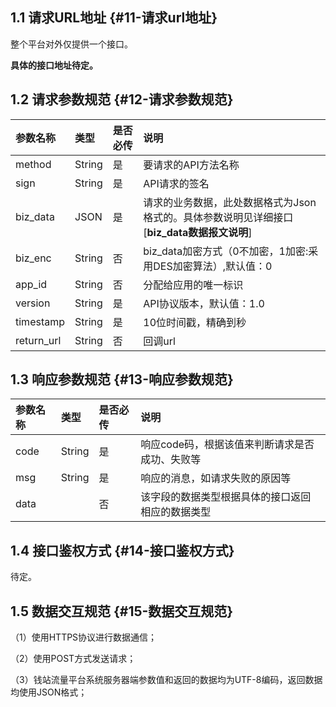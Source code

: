 ## **1.1 请求URL地址** {#11-请求url地址}

整个平台对外仅提供一个接口。

**具体的接口地址待定。**

## **1.2 请求参数规范** {#12-请求参数规范}

| **参数名称** | **类型** | **是否必传** | **说明** |
| :--- | :--- | :--- | :--- |
| method | String | 是 | 要请求的API方法名称 |
| sign | String | 是 | API请求的签名 |
| biz\_data | JSON | 是 | 请求的业务数据，此处数据格式为Json格式的。具体参数说明见详细接口\[**biz\_data数据报文说明**\] |
| biz\_enc | String | 否 | biz\_data加密方式（0不加密，1加密:采用DES加密算法）,默认值：0 |
| app\_id | String | 否 | 分配给应用的唯一标识 |
| version | String | 是 | API协议版本，默认值：1.0 |
| timestamp | String | 是 | 10位时间戳，精确到秒 |
| return\_url | String | 否 | 回调url |

## **1.3 响应参数规范** {#13-响应参数规范}

| **参数名称** | **类型** | **是否必传** | **说明** |
| :--- | :--- | :--- | :--- |
| code | String | 是 | 响应code码，根据该值来判断请求是否成功、失败等 |
| msg | String | 是 | 响应的消息，如请求失败的原因等 |
| data |  | 否 | 该字段的数据类型根据具体的接口返回相应的数据类型 |

## **1.4 接口鉴权方式** {#14-接口鉴权方式}

待定。

## **1.5 数据交互规范** {#15-数据交互规范}

（1）使用HTTPS协议进行数据通信；

（2）使用POST方式发送请求；

（3）钱站流量平台系统服务器端参数值和返回的数据均为UTF-8编码，返回数据均使用JSON格式；



